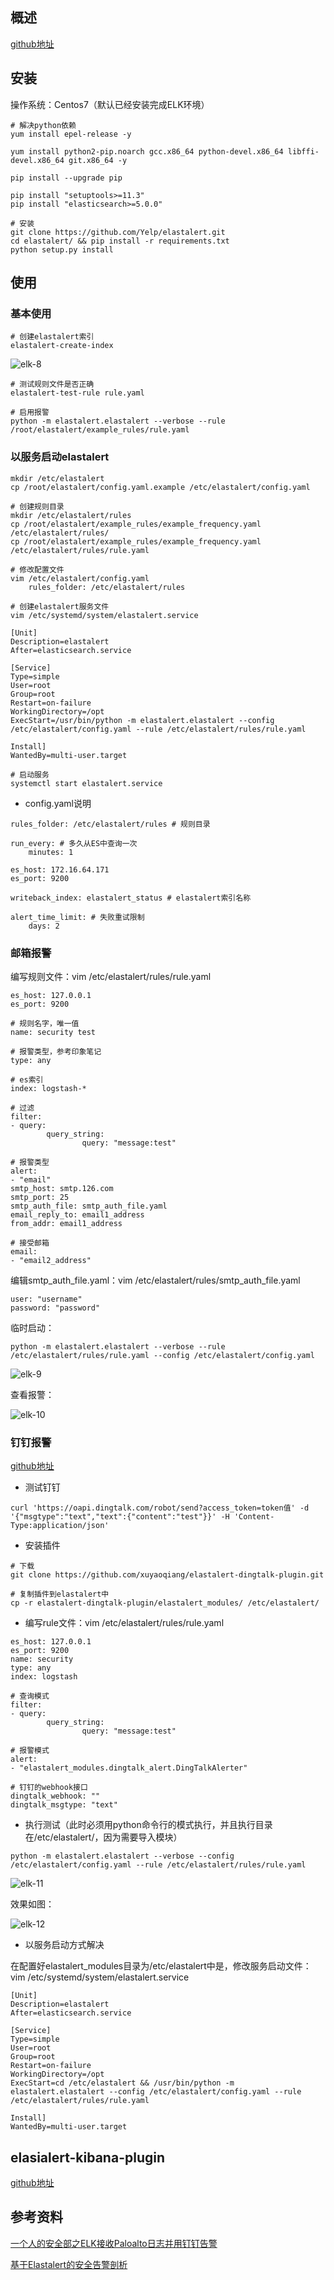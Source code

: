 ## 概述
[github地址](https://github.com/Yelp/elastalert/)

## 安装
操作系统：Centos7（默认已经安装完成ELK环境）

```
# 解决python依赖
yum install epel-release -y

yum install python2-pip.noarch gcc.x86_64 python-devel.x86_64 libffi-devel.x86_64 git.x86_64 -y

pip install --upgrade pip

pip install "setuptools>=11.3"
pip install "elasticsearch>=5.0.0"

# 安装
git clone https://github.com/Yelp/elastalert.git
cd elastalert/ && pip install -r requirements.txt
python setup.py install
```

## 使用
### 基本使用
```
# 创建elastalert索引
elastalert-create-index
```

![elk-8](https://github.com/bloodzer0/Enterprise_Security_Build--Open_Source/blob/master/Infrastructure%20Security/Log%20Analysis/img/elk-8.png)

```
# 测试规则文件是否正确
elastalert-test-rule rule.yaml

# 启用报警
python -m elastalert.elastalert --verbose --rule /root/elastalert/example_rules/rule.yaml
```

### 以服务启动elastalert
```
mkdir /etc/elastalert
cp /root/elastalert/config.yaml.example /etc/elastalert/config.yaml

# 创建规则目录
mkdir /etc/elastalert/rules
cp /root/elastalert/example_rules/example_frequency.yaml /etc/elastalert/rules/
cp /root/elastalert/example_rules/example_frequency.yaml /etc/elastalert/rules/rule.yaml

# 修改配置文件
vim /etc/elastalert/config.yaml
	rules_folder: /etc/elastalert/rules

# 创建elastalert服务文件
vim /etc/systemd/system/elastalert.service

[Unit]
Description=elastalert
After=elasticsearch.service
	
[Service]
Type=simple
User=root
Group=root
Restart=on-failure
WorkingDirectory=/opt
ExecStart=/usr/bin/python -m elastalert.elastalert --config /etc/elastalert/config.yaml --rule /etc/elastalert/rules/rule.yaml
	
Install]
WantedBy=multi-user.target
	
# 启动服务
systemctl start elastalert.service
```

* config.yaml说明

```
rules_folder: /etc/elastalert/rules # 规则目录

run_every: # 多久从ES中查询一次
	minutes: 1
	
es_host: 172.16.64.171
es_port: 9200

writeback_index: elastalert_status # elastalert索引名称

alert_time_limit: # 失败重试限制
	days: 2
```

### 邮箱报警
编写规则文件：vim /etc/elastalert/rules/rule.yaml

```
es_host: 127.0.0.1
es_port: 9200

# 规则名字，唯一值
name: security test

# 报警类型，参考印象笔记
type: any

# es索引
index: logstash-*

# 过滤
filter:
- query:
        query_string:
                query: "message:test"

# 报警类型
alert:
- "email"
smtp_host: smtp.126.com
smtp_port: 25
smtp_auth_file: smtp_auth_file.yaml
email_reply_to: email1_address
from_addr: email1_address

# 接受邮箱
email:
- "email2_address"
```

编辑smtp_auth_file.yaml：vim /etc/elastalert/rules/smtp_auth_file.yaml

```
user: "username"
password: "password"
```

临时启动：

```
python -m elastalert.elastalert --verbose --rule /etc/elastalert/rules/rule.yaml --config /etc/elastalert/config.yaml
```

![elk-9](https://github.com/bloodzer0/Enterprise_Security_Build--Open_Source/blob/master/Infrastructure%20Security/Log%20Analysis/img/elk-9.png)

查看报警：

![elk-10](https://github.com/bloodzer0/Enterprise_Security_Build--Open_Source/blob/master/Infrastructure%20Security/Log%20Analysis/img/elk-10.png)

### 钉钉报警
[github地址](https://github.com/xuyaoqiang/elastalert-dingtalk-plugin)

* 测试钉钉

```
curl 'https://oapi.dingtalk.com/robot/send?access_token=token值' -d '{"msgtype":"text","text":{"content":"test"}}' -H 'Content-Type:application/json'
```

* 安装插件

```
# 下载
git clone https://github.com/xuyaoqiang/elastalert-dingtalk-plugin.git

# 复制插件到elastalert中
cp -r elastalert-dingtalk-plugin/elastalert_modules/ /etc/elastalert/
```

* 编写rule文件：vim /etc/elastalert/rules/rule.yaml

```
es_host: 127.0.0.1
es_port: 9200
name: security
type: any
index: logstash

# 查询模式
filter:
- query:
        query_string:
                query: "message:test"

# 报警模式
alert:
- "elastalert_modules.dingtalk_alert.DingTalkAlerter"

# 钉钉的webhook接口
dingtalk_webhook: ""
dingtalk_msgtype: "text"
```

* 执行测试（此时必须用python命令行的模式执行，并且执行目录在/etc/elastalert/，因为需要导入模块）

```
python -m elastalert.elastalert --verbose --config /etc/elastalert/config.yaml --rule /etc/elastalert/rules/rule.yaml
```

![elk-11](https://github.com/bloodzer0/Enterprise_Security_Build--Open_Source/blob/master/Infrastructure%20Security/Log%20Analysis/img/elk-11.png)

效果如图：

![elk-12](https://github.com/bloodzer0/Enterprise_Security_Build--Open_Source/blob/master/Infrastructure%20Security/Log%20Analysis/img/elk-12.png)


* 以服务启动方式解决

在配置好elastalert_modules目录为/etc/elastalert中是，修改服务启动文件：vim /etc/systemd/system/elastalert.service

```
[Unit]
Description=elastalert
After=elasticsearch.service
	
[Service]
Type=simple
User=root
Group=root
Restart=on-failure
WorkingDirectory=/opt
ExecStart=cd /etc/elastalert && /usr/bin/python -m elastalert.elastalert --config /etc/elastalert/config.yaml --rule /etc/elastalert/rules/rule.yaml
	
Install]
WantedBy=multi-user.target
```

## elasialert-kibana-plugin
[github地址](https://github.com/bitsensor/elastalert-kibana-plugin)

## 参考资料
[一个人的安全部之ELK接收Paloalto日志并用钉钉告警](https://www.freebuf.com/articles/others-articles/161905.html)

[基于Elastalert的安全告警剖析](https://www.freebuf.com/sectool/164591.html)
